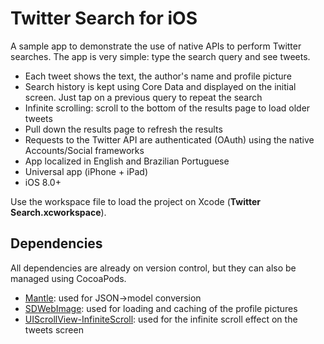 # Twitter Search for iOS

A sample app to demonstrate the use of native APIs to perform Twitter searches. The app is very simple: type the search query and see tweets. 

- Each tweet shows the text, the author's name and profile picture
- Search history is kept using Core Data and displayed on the initial screen. Just tap on a previous query to repeat the search
- Infinite scrolling: scroll to the bottom of the results page to load older tweets
- Pull down the results page to refresh the results
- Requests to the Twitter API are authenticated (OAuth) using the native Accounts/Social frameworks
- App localized in English and Brazilian Portuguese
- Universal app (iPhone + iPad)
- iOS 8.0+


Use the workspace file to load the project on Xcode (**Twitter Search.xcworkspace**).

## Dependencies

All dependencies are already on version control, but they can also be managed using CocoaPods. 

- [Mantle](https://github.com/Mantle/Mantle): used for JSON->model conversion
- [SDWebImage](https://github.com/rs/SDWebImage): used for loading and caching of the profile pictures
- [UIScrollView-InfiniteScroll](https://github.com/pronebird/UIScrollView-InfiniteScroll): used for the infinite scroll effect on the tweets screen